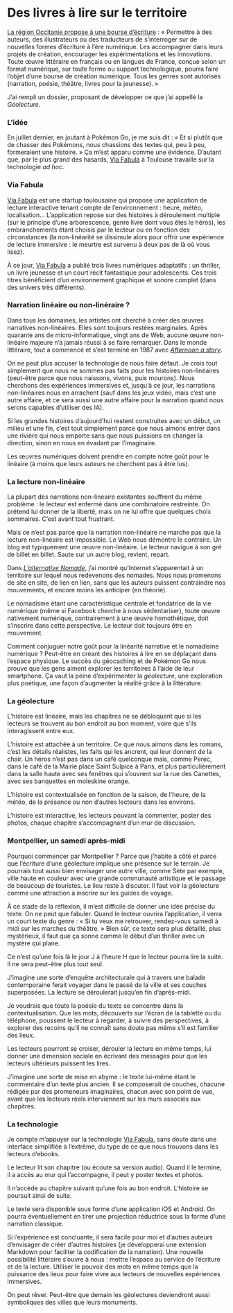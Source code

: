 # Des livres à lire sur le territoire

[La région Occitanie propose à une bourse d’écriture](http://www.lr2l.fr/actualites/lancement-dune-bourse-de-creation-numerique-2016.html) : « Permettre à des auteurs, des illustrateurs ou des traducteurs de s’interroger sur de nouvelles formes d’écriture à l’ère numérique. Les accompagner dans leurs projets de création, encourager les expérimentations et les innovations. Toute œuvre littéraire en français ou en langues de France, conçue selon un format numérique, sur toute forme ou support technologique, pourra faire l’objet d’une bourse de création numérique. Tous les genres sont autorisés (narration, poésie, théâtre, livres pour la jeunesse). »<span id="more-44404"></span>

J’ai rempli un dossier, proposant de développer ce que j’ai appellé la *Géolecture*.

### L’idée

En juillet dernier, en joutant à Pokémon Go, je me suis dit : « Et si plutôt que de chasser des Pokémons, nous chassions des textes qui, peu à peu, formeraient une histoire. » Ça m’est apparu comme une évidence. D’autant que, par le plus grand des hasards, [Via Fabula](https://www.viafabula.com/) à Toulouse travaille sur la technologie *ad hoc*.

### Via Fabula

[Via Fabula](https://www.viafabula.com/) est une startup toulousaine qui propose une application de lecture interactive tenant compte de l’environnement : heure, météo, localisation… L’application repose sur des histoires à déroulement multiple (sur le principe d’une arborescence, genre livre dont vous êtes le héros), les embranchements étant choisis par le lecteur ou en fonction des circonstances (la non-linéarité se dissimule alors pour offrir une expérience de lecture immersive : le meurtre est survenu à deux pas de là où vous lisez).

À ce jour, [Via Fabula](https://www.viafabula.com/) a publié trois livres numériques adaptatifs : un thriller, un livre jeunesse et un court récit fantastique pour adolescents. Ces trois titres bénéficient d’un environnement graphique et sonore complet (dans des univers très différents).

### Narration linéaire ou non-linéraire ?

Dans tous les domaines, les artistes ont cherché à créer des œuvres narratives non-linéaires. Elles sont toujours restées marginales. Après quarante ans de micro-informatique, vingt ans de Web, aucune œuvre non-linéaire majeure n’a jamais réussi à se faire remarquer. Dans le monde littéraire, tout a commencé et s’est terminé en 1987 avec [*Afternoon a story*](https://en.wikipedia.org/wiki/Afternoon,_a_story).

On ne peut plus accuser la technologie de nous faire défaut. Je crois tout simplement que nous ne sommes pas faits pour les histoires non-linéaires (peut-être parce que nous naissons, vivons, puis mourons). Nous cherchons des expériences immersives et, jusqu’à ce jour, les narrations non-linéaires nous en arrachent (sauf dans les jeux vidéo, mais c’est une autre affaire, et ce sera aussi une autre affaire pour la narration quand nous serons capables d’utiliser des IA).

Si les grandes histoires d’aujourd’hui restent construites avec un début, un milieu et une fin, c’est tout simplement parce que nous aimons entrer dans une rivière qui nous emporte sans que nous puissions en changer la direction, sinon en nous en évadant par l’imaginaire.

Les œuvres numériques doivent prendre en compte notre goût pour le linéaire (à moins que leurs auteurs ne cherchent pas à être lus).

### La lecture non-linéaire

La plupart des narrations non-linéaire existantes souffrent du même problème : le lecteur est enfermé dans une combinatoire restreinte. On prétend lui donner de la liberté, mais on ne lui offre que quelques choix sommaires. C’est avant tout frustrant.

Mais ce n’est pas parce que la narration non-linéaire ne marche pas que la lecture non-linéaire est impossible. Le Web nous démontre le contraire. Un blog est typiquement une œuvre non-linéaire. Le lecteur navigue à son gré de billet en billet. Saute sur un autre blog, revient, repart.

Dans [*L’alternative Nomade*](https://tcrouzet.com/alternative-nomade/), j’ai montré qu’Internet s’apparentait à un territoire sur lequel nous redevenons des nomades. Nous nous promenons de site en site, de lien en lien, sans que les auteurs puissent contraindre nos mouvements, et encore moins les anticiper (en théorie).

Le nomadisme étant une caractéristique centrale et fondatrice de la vie numérique (même si Facebook cherche à nous sédentariser), toute œuvre nativement numérique, contrairement à une œuvre homothétique, doit s’inscrire dans cette perspective. Le lecteur doit toujours être en mouvement.

Comment conjuguer notre goût pour la linéarité narrative et le nomadisme numérique ? Peut-être en créant des histoires à lire en se déplaçant dans l’espace physique. Le succès du géocaching et de Pokémon Go nous prouve que les gens aiment explorer les territoires à l’aide de leur smartphone. Ça vaut la peine d’expérimenter la *géolecture*, une exploration plus poétique, une façon d’augmenter la réalité grâce à la littérature.

### La géolecture

L’histoire est linéaire, mais les chapitres ne se débloquent que si les lecteurs se trouvent au bon endroit au bon moment, voire que s’ils interagissent entre eux.

L’histoire est attachée à un territoire. Ce que nous aimons dans les romans, c’est les détails réalistes, les faits qui les ancrent, qui leur donnent de la chair. Un héros n’est pas dans un café quelconque mais, comme Perec, dans le café de la Mairie place Saint Sulpice à Paris, et plus particulièrement dans la salle haute avec ses fenêtres qui s’ouvrent sur la rue des Canettes, avec ses banquettes en moleskine orange.

L’histoire est contextualisée en fonction de la saison, de l’heure, de la météo, de la présence ou non d’autres lecteurs dans les environs.

L’histoire est interactive, les lecteurs pouvant la commenter, poster des photos, chaque chapitre s’accompagnant d’un mur de discussion.

### Montpellier, un samedi après-midi

Pourquoi commencer par Montpellier ? Parce que j’habite à côté et parce que l’écriture d’une géolecture implique une présence sur le terrain. Je pourrais tout aussi bien envisager une autre ville, comme Sète par exemple, ville haute en couleur avec une grande communauté artistique et le passage de beaucoup de touristes. Le lieu reste à discuter. Il faut voir la géolecture comme une attraction à inscrire sur les guides de voyage.

À ce stade de la réflexion, il m’est difficile de donner une idée précise du texte. On ne peut que fabuler. Quand le lecteur ouvrira l’application, il verra un court texte du genre : « Si tu veux me retrouver, rendez-vous samedi à midi sur les marches du théâtre. » Bien sûr, ce texte sera plus détaillé, plus mystérieux, il faut que ça sonne comme le début d’un thriller avec un mystère qui plane.

Ce n’est qu’une fois là le jour J à l’heure H que le lecteur pourra lire la suite. Il ne sera peut-être plus tout seul.

J’imagine une sorte d’enquête architecturale qui à travers une balade contemporaine ferait voyager dans le passé de la ville et ses couches superposées. La lecture se déroulerait jusqu’en fin d’après-midi.

Je voudrais que toute la poésie du texte se concentre dans la contextualisation. Que les mots, découverts sur l’écran de la tablette ou du téléphone, poussent le lecteur à regarder, à suivre des perspectives, à explorer des recoins qu’il ne connaît sans doute pas même s’il est familier des lieux.

Les lecteurs pourront se croiser, dérouler la lecture en même temps, lui donner une dimension sociale en écrivant des messages pour que les lecteurs ultérieurs puissent les lires.

J’imagine une sorte de mise en abyme : le texte lui-même étant le commentaire d’un texte plus ancien. Il se composerait de couches, chacune rédigée par des promeneurs imaginaires, chacun avec son point de vue, avant que les lecteurs réels interviennent sur les murs associés aux chapitres.

### La technologie

Je compte m’appuyer sur la technologie [Via Fabula](https://www.viafabula.com/), sans doute dans une interface simplifiée à l’extrême, du type de ce que nous trouvons dans les lecteurs d’ebooks.

Le lecteur lit son chapitre (ou écoute sa version audio). Quand il le termine, il a accès au mur qui l’accompagne, il peut y poster textes et photos.

Il n’accède au chapitre suivant qu’une fois au bon endroit. L’histoire se poursuit ainsi de suite.

Le texte sera disponible sous forme d’une application iOS et Android. On pourra éventuellement en tirer une projection réductrice sous la forme d’une narration classique.

Si l’expérience est concluante, il sera facile pour moi et d’autres auteurs d’envisager de créer d’autres histoires (je développerai une extension Markdown pour faciliter la codification de la narration). Une nouvelle possibilité littéraire s’ouvre à nous : mettre l’espace au service de l’écriture et de la lecture. Utiliser le pouvoir des mots en même temps que la puissance des lieux pour faire vivre aux lecteurs de nouvelles expériences immersives.

On peut rêver. Peut-être que demain les géolectures deviendront aussi symboliques des villes que leurs monuments.